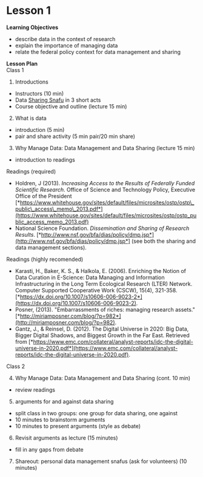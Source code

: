 Lesson 1  
========

**Learning Objectives**
- describe data in the context of research
- explain the importance of managing data
- relate the federal policy context for data management and sharing

**Lesson Plan**  
Class 1  

1. Introductions  
 - Instructors (10 min)  
 - Data [Sharing Snafu](https://www.youtube.com/watch?v=N2zK3sAtr-4) in 3 short acts  
 - Course objective and outline (lecture 15 min)  

2. What is data  
 - introduction (5 min)  
 - pair and share activity (5 min pair/20 min share)  

3. Why Manage Data: Data Management and Data Sharing (lecture 15 min)  
 - introduction to readings  

Readings (required)
 - Holdren, J (2013). *Increasing Access to the Results of Federally Funded Scientific Research*. Office of Science and Technology Policy, Executive Office of the President [*https://www.whitehouse.gov/sites/default/files/microsites/ostp/ostp\_public\_access\_memo\_2013.pdf*](https://www.whitehouse.gov/sites/default/files/microsites/ostp/ostp_public_access_memo_2013.pdf)
 - National Science Foundation. *Dissemination and Sharing of Research Results*. [*http://www.nsf.gov/bfa/dias/policy/dmp.jsp*](http://www.nsf.gov/bfa/dias/policy/dmp.jsp*] (see both the sharing and data management sections).  

Readings (highly recomended)
 - Karasti, H., Baker, K. S., & Halkola, E. (2006). Enriching the Notion of Data Curation in E-Science: Data Managing and Information Infrastructuring in the Long Term Ecological Research (LTER) Network. Computer Supported Cooperative Work (CSCW), 15(4), 321-358. [*https://dx.doi.org/10.1007/s10606-006-9023-2*](https://dx.doi.org/10.1007/s10606-006-9023-2).
 - Posner, (2013). "Embarrassments of riches: managing research assets." [*http://miriamposner.com/blog/?p=982*](http://miriamposner.com/blog/?p=982).
 - Gantz, J., & Reinsel, D. (2012). The Digital Universe in 2020: Big Data, Bigger Digital Shadows, and Biggest Growth in the Far East. Retrieved from [*https://www.emc.com/collateral/analyst-reports/idc-the-digital-universe-in-2020.pdf*](https://www.emc.com/collateral/analyst-reports/idc-the-digital-universe-in-2020.pdf).

Class 2  

4. Why Manage Data: Data Management and Data Sharing (cont. 10 min)  
 - review readings  

5. arguments for and against data sharing  
 - split class in two groups: one group for data sharing, one against
 - 10 minutes to brainstorm arguments
 - 10 minutes to present arguments (style as debate)  

6. Revisit arguments as lecture (15 minutes)
 - fill in any gaps from debate  

7. Shareout: personal data management snafus (ask for volunteers) (10 minutes)
